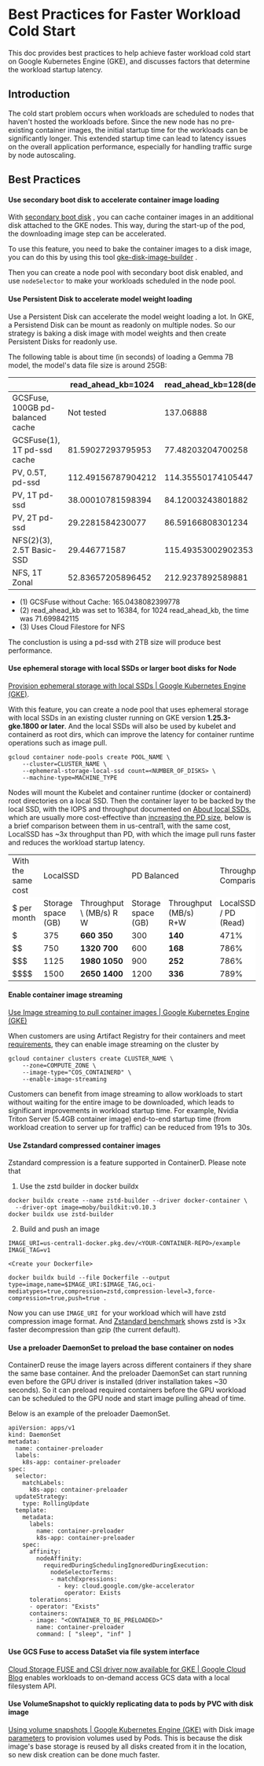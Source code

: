 
# Best Practices for Faster Workload Cold Start

This doc  provides best practices to help achieve faster workload cold start on Google Kubernetes Engine (GKE), and discusses factors that determine the workload startup latency.


## Introduction

The cold start problem occurs when workloads are scheduled to nodes that haven't hosted the workloads before. Since the new node has no pre-existing container images, the initial startup time for the workloads can be significantly longer. This extended startup time can lead to latency issues on the overall application performance, especially for handling traffic surge by node autoscaling.


## Best Practices

#### Use secondary boot disk to accelerate container image loading

With [secondary boot disk](https://cloud.google.com/kubernetes-engine/docs/how-to/data-container-image-preloading#:~:text=GKE%20provisions%20secondary%20boot%20disks,images%20from%20secondary%20boot%20disks.)
, you can cache container images in an additional disk attached to the GKE
nodes. This way, during the start-up of the pod, the downloading image step can
be accelerated.

To use this feature, you need to bake the container images to a disk image, you
can do this by using this tool [gke-disk-image-builder](https://github.com/GoogleCloudPlatform/ai-on-gke/tree/main/tools/gke-disk-image-builder)
.

Then you can create a node pool with secondary boot disk enabled, and use 
`nodeSelector` to make your workloads scheduled in the node pool.

#### Use Persistent Disk to accelerate model weight loading

Use a Persistent Disk can accelerate the model weight loading a lot. In GKE, a
Persistend Disk can be mount as readonly on multiple nodes. So our strategy is
baking a disk image with model weights and then create Persistent Disks for
readonly use.

The following table is about time (in seconds) of loading a Gemma 7B model,
the model's data file size is around 25GB:

|                                  | read_ahead_kb=1024 | read_ahead_kb=128(default) |
|----------------------------------|--------------------|----------------------------|
| GCSFuse, 100GB pd-balanced cache | Not tested         | 137.06888                  |
| GCSFuse(1), 1T pd-ssd cache      | 81.59027293795953  | 77.48203204700258          |
| PV, 0.5T, pd-ssd                 | 112.49156787904212 | 114.35550174105447         |
| PV, 1T pd-ssd                    | 38.00010781598394  | 84.12003243801882          |
| PV, 2T pd-ssd                    | 29.2281584230077   | 86.59166808301234          |
| NFS(2)(3), 2.5T Basic-SSD        | 29.446771587       | 115.49353002902353         |
| NFS, 1T Zonal                    | 52.83657205896452  | 212.9237892589881          |

-   (1) GCSFuse without Cache: 165.0438082399778
-   (2) read_ahead_kb was set to 16384, for 1024 read_ahead_kb,
  the time was 71.699842115
-   (3) Uses Cloud Filestore for NFS

The conclustion is using a pd-ssd with 2TB size will produce best performance.


#### Use ephemeral storage with local SSDs or larger boot disks for Node

[Provision ephemeral storage with local SSDs | Google Kubernetes Engine (GKE)](https://cloud.google.com/kubernetes-engine/docs/how-to/persistent-volumes/local-ssd). 

With this feature, you can create a node pool that uses ephemeral storage with local SSDs in an existing cluster running on GKE version **1.25.3-gke.1800 or later**. And the local SSDs will also be used by kubelet and containerd as root dirs, which can improve the latency for container runtime operations such as image pull.  

```
gcloud container node-pools create POOL_NAME \
    --cluster=CLUSTER_NAME \
    --ephemeral-storage-local-ssd count=<NUMBER_OF_DISKS> \
    --machine-type=MACHINE_TYPE
```


Nodes will mount the Kubelet and container runtime (docker or containerd) root directories on a local SSD. Then the container layer to be backed by the local SSD, with the IOPS and throughput documented on [About local SSDs](https://cloud.google.com/compute/docs/disks/local-ssd#performance), which are usually more cost-effective than [increasing the PD size](https://cloud.google.com/compute/docs/disks/performance#performance_limits), below is a brief comparison between them in us-central1, with the same cost, LocalSSD has ~3x throughput than PD, with which the image pull runs faster and reduces the workload startup latency.


<table>
  <tr>
   <td style="background-color: null">With the same cost
   </td>
   <td colspan="2" style="background-color: null">LocalSSD
   </td>
   <td colspan="2" style="background-color: null">PD Balanced
   </td>
   <td colspan="2" style="background-color: null">Throughput Comparison
   </td>
  </tr>
  <tr>
   <td style="background-color: #ffffff">$ per month
   </td>
   <td style="background-color: #ffffff">Storage space (GB)
   </td>
   <td style="background-color: #ffffff">Throughput \
(MB/s) R W
   </td>
   <td style="background-color: #ffffff">Storage space (GB)
   </td>
   <td style="background-color: null">Throughput (MB/s) R+W
   </td>
   <td style="background-color: #ffffff">LocalSSD / PD (Read)
   </td>
   <td style="background-color: #ffffff">LocalSSD / PD (Write)
   </td>
  </tr>
  <tr>
   <td style="background-color: #ffffff">$
   </td>
   <td style="background-color: #ffffff">375
   </td>
   <td style="background-color: #ffffff"><strong>660   350</strong>
   </td>
   <td style="background-color: #ffffff">300
   </td>
   <td style="background-color: #ffffff"><strong>140</strong>
   </td>
   <td style="background-color: #ffffff">471%
   </td>
   <td style="background-color: #ffffff">250%
   </td>
  </tr>
  <tr>
   <td style="background-color: #ffffff">$$
   </td>
   <td style="background-color: #ffffff">750
   </td>
   <td style="background-color: #ffffff"><strong>1320 700</strong>
   </td>
   <td style="background-color: #ffffff">600
   </td>
   <td style="background-color: #ffffff"><strong>168</strong>
   </td>
   <td style="background-color: #ffffff">786%
   </td>
   <td style="background-color: #ffffff">417%
   </td>
  </tr>
  <tr>
   <td style="background-color: #ffffff">$$$
   </td>
   <td style="background-color: #ffffff">1125
   </td>
   <td style="background-color: #ffffff"><strong>1980 1050</strong>
   </td>
   <td style="background-color: #ffffff">900
   </td>
   <td style="background-color: #ffffff"><strong>252</strong>
   </td>
   <td style="background-color: #ffffff">786%
   </td>
   <td style="background-color: #ffffff">417%
   </td>
  </tr>
  <tr>
   <td style="background-color: #ffffff">$$$$
   </td>
   <td style="background-color: #ffffff">1500
   </td>
   <td style="background-color: #ffffff"><strong>2650 1400</strong>
   </td>
   <td style="background-color: #ffffff">1200
   </td>
   <td style="background-color: #ffffff"><strong>336</strong>
   </td>
   <td style="background-color: #ffffff">789%
   </td>
   <td style="background-color: #ffffff">417%
   </td>
  </tr>
</table>



#### Enable container image streaming

[Use Image streaming to pull container images | Google Kubernetes Engine (GKE)](https://cloud.google.com/kubernetes-engine/docs/how-to/image-streaming)

When customers are using Artifact Registry for their containers and meet [requirements](https://cloud.google.com/kubernetes-engine/docs/how-to/image-streaming#requirements), they can enable image streaming on the cluster by 


```
gcloud container clusters create CLUSTER_NAME \
    --zone=COMPUTE_ZONE \
    --image-type="COS_CONTAINERD" \
    --enable-image-streaming
```


Customers can benefit from image streaming to allow workloads to start without waiting for the entire image to be downloaded, which leads to significant improvements in workload startup time. For example, Nvidia Triton Server (5.4GB container image) end-to-end startup time (from workload creation to server up for traffic) can be reduced from 191s to 30s.


#### Use Zstandard compressed container images

Zstandard compression is a feature supported in ContainerD. Please note that 



1. Use the zstd builder in docker buildx

```
docker buildx create --name zstd-builder --driver docker-container \
  --driver-opt image=moby/buildkit:v0.10.3
docker buildx use zstd-builder
```


2. Build and push an image

```
IMAGE_URI=us-central1-docker.pkg.dev/<YOUR-CONTAINER-REPO>/example
IMAGE_TAG=v1

<Create your Dockerfile>

docker buildx build --file Dockerfile --output type=image,name=$IMAGE_URI:$IMAGE_TAG,oci-mediatypes=true,compression=zstd,compression-level=3,force-compression=true,push=true .
```



Now you can use `IMAGE_URI `for your workload which will have zstd compression image format. And [Zstandard benchmark](https://engineering.fb.com/2016/08/31/core-data/smaller-and-faster-data-compression-with-zstandard/) shows zstd is >3x faster decompression than gzip (the current default).


#### Use a preloader DaemonSet to preload the base container on nodes

ContainerD reuse the image layers across different containers if they share the same base container. And the preloader DaemonSet can start running even before the GPU driver is installed (driver installation takes ~30 seconds). So it can preload required containers before the GPU workload can be scheduled to the GPU node and start image pulling ahead of time.

Below is an example of the preloader DaemonSet.


```
apiVersion: apps/v1
kind: DaemonSet
metadata:
  name: container-preloader
  labels:
    k8s-app: container-preloader
spec:
  selector:
    matchLabels:
      k8s-app: container-preloader
  updateStrategy:
    type: RollingUpdate
  template:
    metadata:
      labels:
        name: container-preloader
        k8s-app: container-preloader
    spec:
      affinity:
        nodeAffinity:
          requiredDuringSchedulingIgnoredDuringExecution:
            nodeSelectorTerms:
            - matchExpressions:
              - key: cloud.google.com/gke-accelerator
                operator: Exists
      tolerations:
      - operator: "Exists"
      containers:
      - image: "<CONTAINER_TO_BE_PRELOADED>"
        name: container-preloader
        command: [ "sleep", "inf" ]

```



#### Use GCS Fuse to access DataSet via file system interface

[Cloud Storage FUSE and CSI driver now available for GKE | Google Cloud Blog](https://cloud.google.com/blog/products/containers-kubernetes/announcing-cloud-storage-fuse-and-gke-csi-driver-for-aiml-workloads) enables workloads to on-demand access GCS data with a local filesystem API.


#### Use VolumeSnapshot to quickly replicating data to pods by PVC with disk image 

[Using volume snapshots | Google Kubernetes Engine (GKE)](https://cloud.google.com/kubernetes-engine/docs/how-to/persistent-volumes/volume-snapshots#create-snapshotclass) with Disk image [parameters](https://github.com/kubernetes-sigs/gcp-compute-persistent-disk-csi-driver/blob/ec41c54ffaafe4db2793d02f079e4153ac3b2ac0/pkg/common/parameters.go#L38) to provision volumes used by Pods. This is because the disk image's base storage is reused by all disks created from it in the location, so new disk creation can be done much faster.
